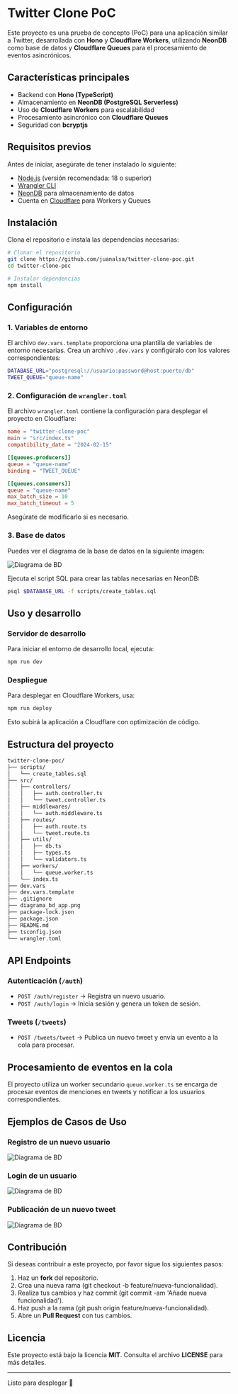 # Twitter Clone PoC

Este proyecto es una prueba de concepto (PoC) para una aplicación similar a Twitter, desarrollada con **Hono** y **Cloudflare Workers**, utilizando **NeonDB** como base de datos y **Cloudflare Queues** para el procesamiento de eventos asincrónicos.

## Características principales
- Backend con **Hono (TypeScript)**
- Almacenamiento en **NeonDB (PostgreSQL Serverless)**
- Uso de **Cloudflare Workers** para escalabilidad
- Procesamiento asincrónico con **Cloudflare Queues**
- Seguridad con **bcryptjs**

## Requisitos previos
Antes de iniciar, asegúrate de tener instalado lo siguiente:

- [Node.js](https://nodejs.org/) (versión recomendada: 18 o superior)
- [Wrangler CLI](https://developers.cloudflare.com/workers/wrangler/get-started/)
- [NeonDB](https://neon.tech/) para almacenamiento de datos
- Cuenta en [Cloudflare](https://dash.cloudflare.com/) para Workers y Queues

## Instalación
Clona el repositorio e instala las dependencias necesarias:

```sh
# Clonar el repositorio
git clone https://github.com/juanalsa/twitter-clone-poc.git
cd twitter-clone-poc

# Instalar dependencias
npm install
```

## Configuración

### 1. Variables de entorno
El archivo `dev.vars.template` proporciona una plantilla de variables de entorno necesarias. Crea un archivo `.dev.vars` y configúralo con los valores correspondientes:

```sh
DATABASE_URL="postgresql://usuario:password@host:puerto/db"
TWEET_QUEUE="queue-name"
```

### 2. Configuración de `wrangler.toml`
El archivo `wrangler.toml` contiene la configuración para desplegar el proyecto en Cloudflare:

```toml
name = "twitter-clone-poc"
main = "src/index.ts"
compatibility_date = "2024-02-15"

[[queues.producers]]
queue = "queue-name"
binding = "TWEET_QUEUE"

[[queues.consumers]]
queue = "queue-name"
max_batch_size = 10
max_batch_timeout = 5
```

Asegúrate de modificarlo si es necesario.

### 3. Base de datos
Puedes ver el diagrama de la base de datos en la siguiente imagen:

![Diagrama de BD](docs/diagrama_bd_app.jpg)

Ejecuta el script SQL para crear las tablas necesarias en NeonDB:

```sh
psql $DATABASE_URL -f scripts/create_tables.sql
```

## Uso y desarrollo
### Servidor de desarrollo
Para iniciar el entorno de desarrollo local, ejecuta:

```sh
npm run dev
```

### Despliegue
Para desplegar en Cloudflare Workers, usa:

```sh
npm run deploy
```

Esto subirá la aplicación a Cloudflare con optimización de código.

## Estructura del proyecto
```sh
twitter-clone-poc/
├── scripts/
│   └── create_tables.sql
├── src/
│   ├── controllers/
│   │   ├── auth.controller.ts
│   │   └── tweet.controller.ts
│   ├── middlewares/
│   │   └── auth.middleware.ts
│   ├── routes/
│   │   ├── auth.route.ts
│   │   └── tweet.route.ts
│   ├── utils/
│   │   ├── db.ts
│   │   ├── types.ts
│   │   └── validators.ts
│   ├── workers/
│   │   └── queue.worker.ts
│   └── index.ts
├── dev.vars
├── dev.vars.template
├── .gitignore
├── diagrama_bd_app.png
├── package-lock.json
├── package.json
├── README.md
├── tsconfig.json
└── wrangler.toml
```

## API Endpoints

### Autenticación (`/auth`)
- `POST /auth/register` → Registra un nuevo usuario.
- `POST /auth/login` → Inicia sesión y genera un token de sesión.

### Tweets (`/tweets`)
- `POST /tweets/tweet` → Publica un nuevo tweet y envía un evento a la cola para procesar.

## Procesamiento de eventos en la cola
El proyecto utiliza un worker secundario `queue.worker.ts` se encarga de procesar eventos de menciones en tweets y notificar a los usuarios correspondientes.

## Ejemplos de Casos de Uso

### Registro de un nuevo usuario
![Diagrama de BD](docs/register_user_successful.jpg)

### Login de un usuario
![Diagrama de BD](docs/login_user_successful.jpg)

### Publicación de un nuevo tweet
![Diagrama de BD](docs/publish_tweet_successful.jpg)

## Contribución
Si deseas contribuir a este proyecto, por favor sigue los siguientes pasos:
1. Haz un **fork** del repositorio. 
2. Crea una nueva rama (git checkout -b feature/nueva-funcionalidad).
3. Realiza tus cambios y haz commit (git commit -am 'Añade nueva funcionalidad').
4. Haz push a la rama (git push origin feature/nueva-funcionalidad).
5. Abre un **Pull Request** con tus cambios.

## Licencia
Este proyecto está bajo la licencia **MIT**. Consulta el archivo **LICENSE** para más detalles.

---

Listo para desplegar 🚀
